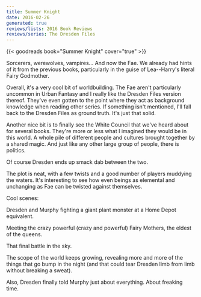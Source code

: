 ```yaml
---
title: Summer Knight
date: 2016-02-26
generated: true
reviews/lists: 2016 Book Reviews
reviews/series: The Dresden Files
---
```

{{< goodreads book="Summer Knight" cover="true" >}}

Sorcerers, werewolves, vampires... And now the Fae. We already had hints of it from the previous books, particularly in the guise of Lea--Harry's literal Fairy Godmother.  

Overall, it's a very cool bit of worldbuilding. The Fae aren't particularly uncommon in Urban Fantasy and I really like the Dresden Files version thereof. They've even gotten to the point where they act as background knowledge when reading other series. If something isn't mentioned, I'll fall back to the Dresden Files as ground truth. It's just that solid.  

<!--more-->

Another nice bit is to finally see the White Council that we've heard about for several books. They're more or less what I imagined they would be in this world. A whole pile of different people and cultures brought together by a shared magic. And just like any other large group of people, there is politics.  

Of course Dresden ends up smack dab between the two.  

The plot is neat, with a few twists and a good number of players muddying the waters. It's interesting to see how even beings as elemental and unchanging as Fae can be twisted against themselves.  

Cool scenes:  

Dresden and Murphy fighting a giant plant monster at a Home Depot equivalent.  

Meeting the crazy powerful (crazy and powerful) Fairy Mothers, the eldest of the queens.  

That final battle in the sky.  

The scope of the world keeps growing, revealing more and more of the things that go bump in the night (and that could tear Dresden limb from limb without breaking a sweat).  

Also, Dresden finally told Murphy just about everything. About freaking time.


